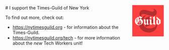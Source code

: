 <img align="right" height="100" width="100" valign="middle" src="./img/guild-logo.png">
# I support the Times-Guild of New York

To find out more, check out:

 - https://nytimesguild.org - for information about the Times-Guild.
 - https://nytimesguild.org/tech - for more information about the _new_ Tech Workers unit!



